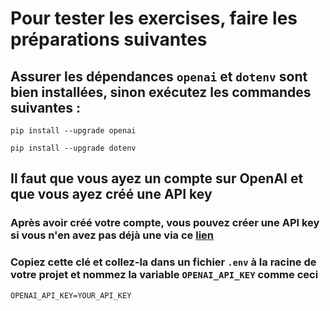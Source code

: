 # Pour tester les exercises, faire les préparations suivantes

## Assurer les dépendances `openai` et `dotenv` sont bien installées, sinon exécutez les commandes suivantes :

`pip install --upgrade openai`

`pip install --upgrade dotenv`

## Il faut que vous ayez un compte sur OpenAI et que vous ayez créé une API key

### Après avoir créé votre compte, vous pouvez créer une API key si vous n'en avez pas déjà une via ce [lien](https://platform.openai.com/account/api-keys)

### Copiez cette clé et collez-la dans un fichier `.env` à la racine de votre projet et nommez la variable `OPENAI_API_KEY` comme ceci

`OPENAI_API_KEY=YOUR_API_KEY`

